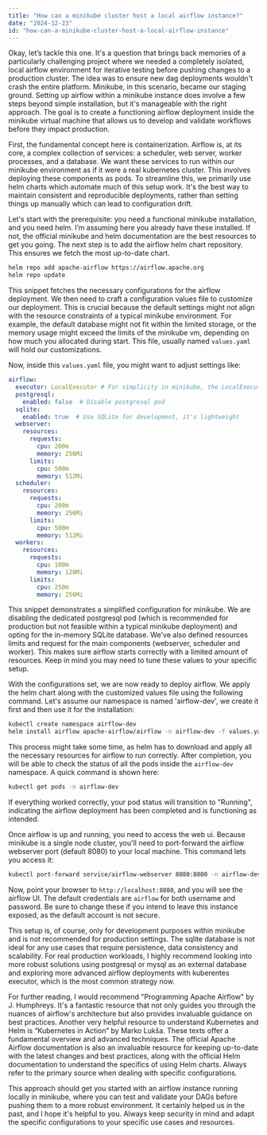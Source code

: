 ```yaml
---
title: "How can a minikube cluster host a local airflow instance?"
date: "2024-12-23"
id: "how-can-a-minikube-cluster-host-a-local-airflow-instance"
---
```


Okay, let’s tackle this one. It's a question that brings back memories of a particularly challenging project where we needed a completely isolated, local airflow environment for iterative testing before pushing changes to a production cluster. The idea was to ensure new dag deployments wouldn't crash the entire platform. Minikube, in this scenario, became our staging ground. Setting up airflow within a minikube instance does involve a few steps beyond simple installation, but it's manageable with the right approach. The goal is to create a functioning airflow deployment inside the minikube virtual machine that allows us to develop and validate workflows before they impact production.

First, the fundamental concept here is containerization. Airflow is, at its core, a complex collection of services: a scheduler, web server, worker processes, and a database. We want these services to run within our minikube environment as if it were a real kubernetes cluster. This involves deploying these components as pods. To streamline this, we primarily use helm charts which automate much of this setup work. It's the best way to maintain consistent and reproducible deployments, rather than setting things up manually which can lead to configuration drift.

Let's start with the prerequisite: you need a functional minikube installation, and you need helm. I’m assuming here you already have these installed. If not, the official minikube and helm documentation are the best resources to get you going. The next step is to add the airflow helm chart repository. This ensures we fetch the most up-to-date chart.

```bash
helm repo add apache-airflow https://airflow.apache.org
helm repo update
```

This snippet fetches the necessary configurations for the airflow deployment. We then need to craft a configuration values file to customize our deployment. This is crucial because the default settings might not align with the resource constraints of a typical minikube environment. For example, the default database might not fit within the limited storage, or the memory usage might exceed the limits of the minikube vm, depending on how much you allocated during start. This file, usually named `values.yaml` will hold our customizations.

Now, inside this `values.yaml` file, you might want to adjust settings like:

```yaml
airflow:
  executor: LocalExecutor # For simplicity in minikube, the LocalExecutor is easiest.
  postgresql:
    enabled: false  # Disable postgresql pod
  sqlite:
    enabled: true  # Use SQLite for development, it's lightweight
  webserver:
    resources:
      requests:
        cpu: 200m
        memory: 256Mi
      limits:
        cpu: 500m
        memory: 512Mi
  scheduler:
    resources:
      requests:
        cpu: 200m
        memory: 256Mi
      limits:
        cpu: 500m
        memory: 512Mi
  workers:
    resources:
      requests:
        cpu: 100m
        memory: 128Mi
      limits:
        cpu: 250m
        memory: 256Mi
```

This snippet demonstrates a simplified configuration for minikube. We are disabling the dedicated postgresql pod (which is recommended for production but not feasible within a typical minikube deployment) and opting for the in-memory SQLite database. We've also defined resources limits and request for the main components (webserver, scheduler and worker). This makes sure airflow starts correctly with a limited amount of resources. Keep in mind you may need to tune these values to your specific setup.

With the configurations set, we are now ready to deploy airflow. We apply the helm chart along with the customized values file using the following command. Let's assume our namespace is named 'airflow-dev', we create it first and then use it for the installation:

```bash
kubectl create namespace airflow-dev
helm install airflow apache-airflow/airflow -n airflow-dev -f values.yaml
```

This process might take some time, as helm has to download and apply all the necessary resources for airflow to run correctly. After completion, you will be able to check the status of all the pods inside the `airflow-dev` namespace. A quick command is shown here:

```bash
kubectl get pods -n airflow-dev
```

If everything worked correctly, your pod status will transition to "Running", indicating the airflow deployment has been completed and is functioning as intended.

Once airflow is up and running, you need to access the web ui. Because minikube is a single node cluster, you'll need to port-forward the airflow webserver port (default 8080) to your local machine. This command lets you access it:

```bash
kubectl port-forward service/airflow-webserver 8080:8080 -n airflow-dev
```

Now, point your browser to `http://localhost:8080`, and you will see the airflow UI. The default credentials are `airflow` for both username and password. Be sure to change these if you intend to leave this instance exposed, as the default account is not secure.

This setup is, of course, only for development purposes within minikube and is not recommended for production settings. The sqlite database is not ideal for any use cases that require persistence, data consistency and scalability. For real production workloads, I highly recommend looking into more robust solutions using postgresql or mysql as an external database and exploring more advanced airflow deployments with kuberentes executor, which is the most common strategy now.

For further reading, I would recommend "Programming Apache Airflow" by J. Humphreys. It's a fantastic resource that not only guides you through the nuances of airflow's architecture but also provides invaluable guidance on best practices. Another very helpful resource to understand Kubernetes and Helm is “Kubernetes in Action” by Marko Lukša. These texts offer a fundamental overview and advanced techniques. The official Apache Airflow documentation is also an invaluable resource for keeping up-to-date with the latest changes and best practices, along with the official Helm documentation to understand the specifics of using Helm charts. Always refer to the primary source when dealing with specific configurations.

This approach should get you started with an airflow instance running locally in minikube, where you can test and validate your DAGs before pushing them to a more robust environment. It certainly helped us in the past, and I hope it's helpful to you. Always keep security in mind and adapt the specific configurations to your specific use cases and resources.
